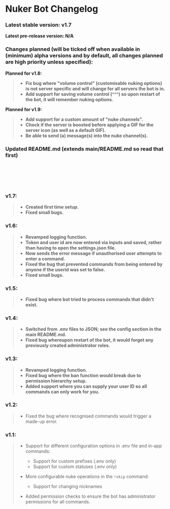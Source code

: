 # Nuker Bot Changelog

### Latest stable version: v1.7
**Latest pre-release version: N/A**

### Changes planned (will be ticked off when available in (minimum) alpha versions and by default, all changes planned are high priority unless specified):

**Planned for v1.8:** <br>
> - **Fix bug where "volume control" (customisable nuking options) is not server specific and will change for all servers the bot is in.**
> - **Add support for saving volume control (^^^) so upon restart of the bot, it will remember nuking options.**

**Planned for v1.9:** <br>
> - **Add support for a custom amount of "nuke channels".** 
> - **Check if the server is boosted before applying a GIF for the server icon (as well as a default GIF).**
> - **Be able to send (a) message(s) into the nuke channel(s).**

### Updated README.md (extends main/README.md so read that first)

<br><br><br><br>

### v1.7:
> - **Created first time setup.**
> - **Fixed small bugs.**

### v1.6:
> - **Revamped logging function.**
> - **Token and user id are now entered via inputs and saved, rather than having to open the settings.json file.**
> - **Now sends the error message if unauthorised user attempts to enter a command.**
> - **Fixed the bug that prevented commands from being entered by anyone if the userid was set to false.**
> - **Fixed small bugs.**

### v1.5:
> - **Fixed bug where bot tried to process commands that didn't exist.**

### v1.4:
> - **Switched from .env files to JSON; see the config section in the main README.md.**
> - **Fixed bug whereupon restart of the bot, it would forget any previously created administrator roles.**

### v1.3:
> - **Revamped logging function.**
> - **Fixed bug where the ban function would break due to permission hierarchy setup.**
> - **Added support where you can supply your user ID so all commands can only work for you.**

### v1.2:
> - Fixed the bug where recognised commands would trigger a made-up error.

### v1.1:
> - Support for different configuration options in .env file and in-app commands:
>   - Support for custom prefixes (.env only)
>   - Support for custom statuses (.env only)
> - More configurable nuke operations in the `!skip` command:
>   - Support for changing nicknames
> 
> - Added permission checks to ensure the bot has administrator permissions for all commands.
